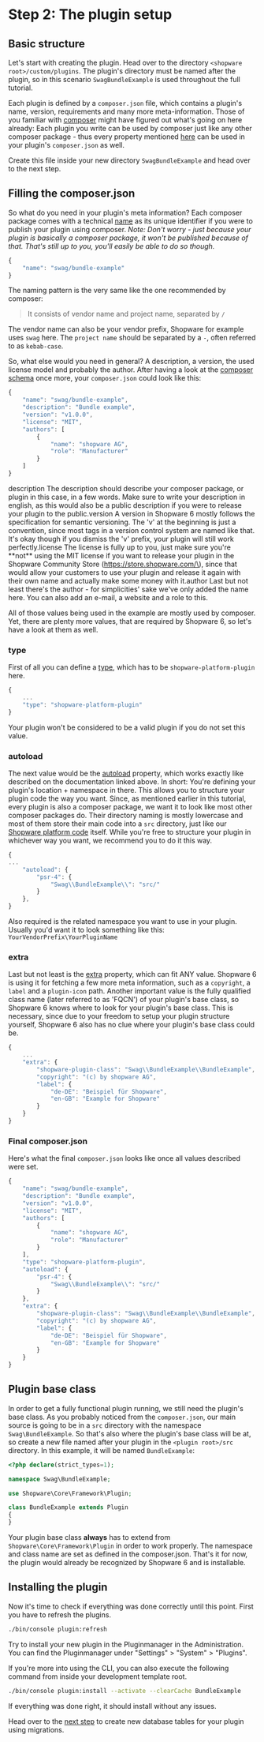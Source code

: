 # Step 2: The plugin setup

## Basic structure

Let's start with creating the plugin. Head over to the directory `<shopware root>/custom/plugins`. The plugin's directory must be named after the plugin, so in this scenario `SwagBundleExample` is used throughout the full tutorial.

Each plugin is defined by a `composer.json` file, which contains a plugin's name, version, requirements and many more meta-information. Those of you familiar with [composer](https://getcomposer.org/) might have figured out what's going on here already: Each plugin you write can be used by composer just like any other composer package - thus every property mentioned [here](https://getcomposer.org/doc/04-schema.md) can be used in your plugin's `composer.json` as well.

Create this file inside your new directory `SwagBundleExample` and head over to the next step.

## Filling the composer.json

So what do you need in your plugin's meta information? Each composer package comes with a technical [name](https://getcomposer.org/doc/04-schema.md#name) as its unique identifier if you were to publish your plugin using composer. _Note: Don't worry - just because your plugin is basically a composer package, it won't be published because of that. That's still up to you, you'll easily be able to do so though._

```javascript
{
    "name": "swag/bundle-example"
}
```

The naming pattern is the very same like the one recommended by composer:

> It consists of vendor name and project name, separated by `/`

The vendor name can also be your vendor prefix, Shopware for example uses `swag` here. The `project name` should be separated by a `-`, often referred to as `kebab-case`.

So, what else would you need in general? A description, a version, the used license model and probably the author. After having a look at the [composer schema](https://getcomposer.org/doc/04-schema.md) once more, your `composer.json` could look like this:

```javascript
{
    "name": "swag/bundle-example",
    "description": "Bundle example",
    "version": "v1.0.0",
    "license": "MIT",
    "authors": [
        {
            "name": "shopware AG",
            "role": "Manufacturer"
        }
    ]
}
```

description The description should describe your composer package, or plugin in this case, in a few words. Make sure to write your description in english, as this would also be a public description if you were to release your plugin to the public.version A version in Shopware 6 mostly follows the specification for semantic versioning. The 'v' at the beginning is just a convention, since most tags in a version control system are named like that. It's okay though if you dismiss the 'v' prefix, your plugin will still work perfectly.license The license is fully up to you, just make sure you're \*\*not\*\* using the MIT license if you want to release your plugin in the Shopware Community Store \(https://store.shopware.com/\), since that would allow your customers to use your plugin and release it again with their own name and actually make some money with it.author Last but not least there's the author - for simplicities' sake we've only added the name here. You can also add an e-mail, a website and a role to this.

All of those values being used in the example are mostly used by composer. Yet, there are plenty more values, that are required by Shopware 6, so let's have a look at them as well.

### type

First of all you can define a [type](https://getcomposer.org/doc/04-schema.md#type), which has to be `shopware-platform-plugin` here.

```javascript
{
    ...
    "type": "shopware-platform-plugin" 
}
```

Your plugin won't be considered to be a valid plugin if you do not set this value.

### autoload

The next value would be the [autoload](https://getcomposer.org/doc/04-schema.md#autoload) property, which works exactly like described on the documentation linked above. In short: You're defining your plugin's location + namespace in there. This allows you to structure your plugin code the way you want. Since, as mentioned earlier in this tutorial, every plugin is also a composer package, we want it to look like most other composer packages do. Their directory naming is mostly lowercase and most of them store their main code into a `src` directory, just like our [Shopware platform code](https://github.com/shopware/platform) itself. While you're free to structure your plugin in whichever way you want, we recommend you to do it this way.

```javascript
{
...
    "autoload": {
        "psr-4": {
            "Swag\\BundleExample\\": "src/"
        }
    },
}
```

Also required is the related namespace you want to use in your plugin. Usually you'd want it to look something like this: `YourVendorPrefix\YourPluginName`

### extra

Last but not least is the [extra](https://getcomposer.org/doc/04-schema.md#extra) property, which can fit ANY value. Shopware 6 is using it for fetching a few more meta information, such as a `copyright`, a `label` and a `plugin-icon` path. Another important value is the fully qualified class name \(later referred to as 'FQCN'\) of your plugin's base class, so Shopware 6 knows where to look for your plugin's base class. This is necessary, since due to your freedom to setup your plugin structure yourself, Shopware 6 also has no clue where your plugin's base class could be.

```javascript
{
    ...
    "extra": {
        "shopware-plugin-class": "Swag\\BundleExample\\BundleExample",
        "copyright": "(c) by shopware AG",
        "label": {
            "de-DE": "Beispiel für Shopware",
            "en-GB": "Example for Shopware"
        }
    }
}
```

### Final composer.json

Here's what the final `composer.json` looks like once all values described were set.

```javascript
{
    "name": "swag/bundle-example",
    "description": "Bundle example",
    "version": "v1.0.0",
    "license": "MIT",
    "authors": [
        {
            "name": "shopware AG",
            "role": "Manufacturer"
        }
    ],
    "type": "shopware-platform-plugin",
    "autoload": {
        "psr-4": {
            "Swag\\BundleExample\\": "src/"
        }
    },
    "extra": {
        "shopware-plugin-class": "Swag\\BundleExample\\BundleExample",
        "copyright": "(c) by shopware AG",
        "label": {
            "de-DE": "Beispiel für Shopware",
            "en-GB": "Example for Shopware"
        }
    }
}
```

## Plugin base class

In order to get a fully functional plugin running, we still need the plugin's base class. As you probably noticed from the `composer.json`, our main source is going to be in a `src` directory with the namespace `Swag\BundleExample`. So that's also where the plugin's base class will be at, so create a new file named after your plugin in the `<plugin root>/src` directory. In this example, it will be named `BundleExample`:

```php
<?php declare(strict_types=1);

namespace Swag\BundleExample;

use Shopware\Core\Framework\Plugin;

class BundleExample extends Plugin
{
}
```

Your plugin base class **always** has to extend from `Shopware\Core\Framework\Plugin` in order to work properly. The namespace and class name are set as defined in the composer.json. That's it for now, the plugin would already be recognized by Shopware 6 and is installable.

## Installing the plugin

Now it's time to check if everything was done correctly until this point. First you have to refresh the plugins.

```bash
./bin/console plugin:refresh
```

Try to install your new plugin in the Pluginmanager in the Administration. You can find the Pluginmanager under "Settings" &gt; "System" &gt; "Plugins".

If you're more into using the CLI, you can also execute the following command from inside your development template root.

```bash
./bin/console plugin:install --activate --clearCache BundleExample
```

If everything was done right, it should install without any issues.

Head over to the [next step](030-database.md) to create new database tables for your plugin using migrations.


